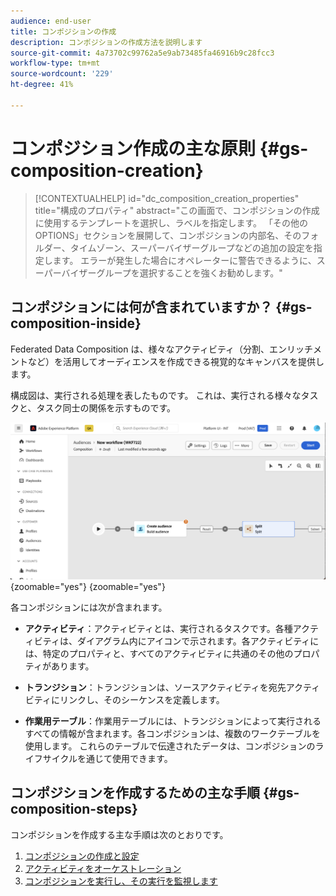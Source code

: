 ```yaml
---
audience: end-user
title: コンポジションの作成
description: コンポジションの作成方法を説明します
source-git-commit: 4a73702c99762a5e9ab73485fa46916b9c28fcc3
workflow-type: tm+mt
source-wordcount: '229'
ht-degree: 41%

---
```



# コンポジション作成の主な原則 {#gs-composition-creation}

>[!CONTEXTUALHELP]
>id="dc_composition_creation_properties"
>title="構成のプロパティ"
>abstract="この画面で、コンポジションの作成に使用するテンプレートを選択し、ラベルを指定します。 「その他のOPTIONS」セクションを展開して、コンポジションの内部名、そのフォルダー、タイムゾーン、スーパーバイザーグループなどの追加の設定を指定します。 エラーが発生した場合にオペレーターに警告できるように、スーパーバイザーグループを選択することを強くお勧めします。"

## コンポジションには何が含まれていますか？ {#gs-composition-inside}

Federated Data Composition は、様々なアクティビティ（分割、エンリッチメントなど）を活用してオーディエンスを作成できる視覚的なキャンバスを提供します。

構成図は、実行される処理を表したものです。 これは、実行される様々なタスクと、タスク同士の関係を示すものです。

![](assets/composition-example.png){zoomable="yes"} {zoomable="yes"}

各コンポジションには次が含まれます。

* **アクティビティ**：アクティビティとは、実行されるタスクです。各種アクティビティは、ダイアグラム内にアイコンで示されます。各アクティビティには、特定のプロパティと、すべてのアクティビティに共通のその他のプロパティがあります。

* **トランジション**：トランジションは、ソースアクティビティを宛先アクティビティにリンクし、そのシーケンスを定義します。

* **作業用テーブル**：作業用テーブルには、トランジションによって実行されるすべての情報が含まれます。各コンポジションは、複数のワークテーブルを使用します。 これらのテーブルで伝達されたデータは、コンポジションのライフサイクルを通じて使用できます。

## コンポジションを作成するための主な手順 {#gs-composition-steps}

コンポジションを作成する主な手順は次のとおりです。

1. [コンポジションの作成と設定](../compositions/create-composition.md)
1. [アクティビティをオーケストレーション](../compositions/orchestrate-activities.md)
1. [コンポジションを実行し、その実行を監視します](../compositions/start-monitor-composition.md)
